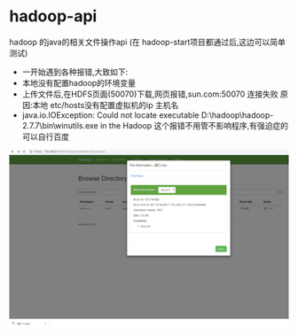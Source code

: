 # hadoop-api
hadoop 的java的相关文件操作api (在 hadoop-start项目都通过后,这边可以简单测试)

* 一开始遇到各种报错,大致如下: 
* 本地没有配置hadoop的环境变量  
* 上传文件后,在HDFS页面(50070)下载,网页报错,sun.com:50070 连接失败 原因:本地 etc/hosts没有配置虚拟机的ip 主机名
* java.io.IOException: Could not locate executable D:\hadoop\hadoop-2.7.7\bin\winutils.exe in the Hadoop 这个报错不用管不影响程序,有强迫症的可以自行百度

![image](https://github.com/17661977890/hadoop-api/blob/master/src/main/resources/image/%E5%BE%AE%E4%BF%A1%E5%9B%BE%E7%89%87_20190717160125.png)
